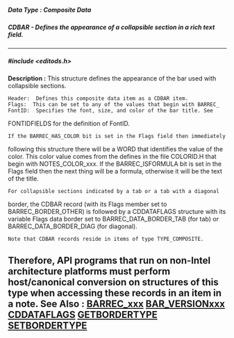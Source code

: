 ##### Data Type : Composite Data
##### CDBAR - Defines the appearance of a collapsible section in a rich text field.
---
##### #include <editods.h>
**Description :**
This structure defines the appearance of the bar used with collapsible sections.

	Header:  Defines this composite data item as a CDBAR item.
	Flags:  This can be set to any of the values that begin with BARREC_
	FontID:  Specifies the font, size, and color of the bar title. See 
FONTIDFIELDS for the definition of FontID.

	If the BARREC_HAS_COLOR bit is set in the Flags field then immediately 
following this structure there will be a WORD that identifies the value of the 
color. This color value comes from the defines in the file COLORID.H that begin 
with NOTES_COLOR_xxx. If the BARREC_ISFORMULA bit is set in the Flags field 
then the next thing will be a formula, otherwise it will be the text of the 
title.

	For collapsible sections indicated by a tab or a tab with a diagonal 
border, the CDBAR record (with its Flags member set to BARREC_BORDER_OTHER) is 
followed by a CDDATAFLAGS structure with its variable Flags data border set to 
BARREC_DATA_BORDER_TAB (for tab) or BARREC_DATA_BORDER_DIAG (for diagonal). 

	Note that CDBAR records reside in items of type TYPE_COMPOSITE. 
Therefore, API programs that run on non-Intel architecture platforms must 
perform host/canonical conversion on structures of this type when accessing 
these records in an item in a note.
**See Also :**
[BARREC_xxx](D:/md_files/BARREC_xxx.md)
[BAR_VERSIONxxx](D:/md_files/BAR_VERSIONxxx.md)
[CDDATAFLAGS](D:/md_files/CDDATAFLAGS.md)
[GETBORDERTYPE](D:/md_files/GETBORDERTYPE.md)
[SETBORDERTYPE](D:/md_files/SETBORDERTYPE.md)
---
